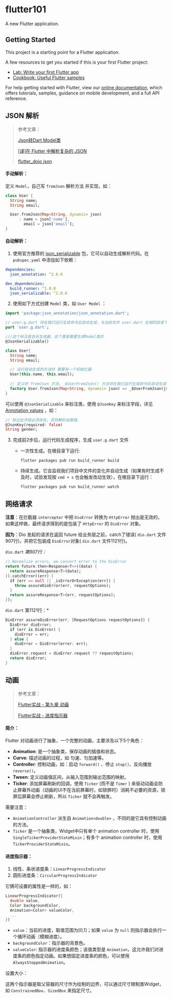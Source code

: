 # flutter101

A new Flutter application.

## Getting Started

This project is a starting point for a Flutter application.

A few resources to get you started if this is your first Flutter project:

- [Lab: Write your first Flutter app](https://flutter.dev/docs/get-started/codelab)
- [Cookbook: Useful Flutter samples](https://flutter.dev/docs/cookbook)

For help getting started with Flutter, view our
[online documentation](https://flutter.dev/docs), which offers tutorials,
samples, guidance on mobile development, and a full API reference.



## JSON 解析

> 参考文章：
>
> [Json转Dart Model类](https://book.flutterchina.club/chapter11/json_model.html)
>
> [[译]在 Flutter 中解析复杂的 JSON](https://juejin.im/post/5b5d782ae51d45191c7e7fb3)
>
> [flutter_dojo json](https://github.com/xuyisheng/flutter_dojo/blob/master/lib/category/backend/json.dart)



#### 手动解析：

定义 `Model`，自己写 `fromJson` 解析方法 并实现，如：

```dart
class User {
  String name;
  String email;

  User.fromJson(Map<String, dynamic> json)
      : name = json['name'],
        email = json['email'];
}
```



#### 自动解析：

1. 使用官方推荐的 [json_serializable](https://pub.dev/packages/json_serializable) 包，它可以自动生成解析代码。在 `pubspec.yaml` 中添加如下依赖：

  ```yaml
  dependencies:
    json_annotation: ^2.0.0
  
  dev_dependencies:
    build_runner: ^1.0.0
    json_serializable: ^2.0.0
  ```

2. 使用如下方式创建 `Model` 类，如  `User Model` ：

  ```dart
  import 'package:json_annotation/json_annotation.dart';
  
  // user.g.dart 将在我们运行生成命令后自动生成，与当前文件 user.dart 在相同目录下。
  part 'user.g.dart';
  
  ///这个标注是告诉生成器，这个类是需要生成Model类的
  @JsonSerializable()
  
  class User{
    String name;
    String email;
  
    // 运行自动生成的方法时 需要有一个初始化器
    User(this.name, this.email);
    
    // 定义好 fromJson 方法，_$UserFromJson() 方法将在我们运行生成命令后自动生成
    factory User.fromJson(Map<String, dynamic> json) => _$UserFromJson(json);
  }
  ```

  可以使用 `@JsonSerializable` 来标注类，使用 `@JsonKey` 来标注字段，详见 [Annotation values](https://pub.dev/packages/json_serializable#annotation-values) ，如：

  ```dart
  // 标记此字段必须存在，否则解析会报错。
  @JsonKey(required: false)
  String gender;
  ```

3. 完成前2步后，运行代码生成程序，生成 `user.g.dart` 文件

   - 一次性生成。在根目录下运行:

     ```shell
     flutter packages pub run build_runner build
     ```

   - 持续生成。它会监视我们项目中文件的变化并自动生成（如果有时生成不及时，试验发现按 `cmd + s` 也会触发改动生效），在根目录下运行：

     ```shell
     flutter packages pub run build_runner watch
     ```





## 网络请求



**注意**：在拦截器 `interceptor` 中把 `DioError` 转换为 `HttpError` 抛出是无效的，如果这样做，最终请求得到的是包装了 `HttpError` 的 `DioError` 对象。

**因为**：Dio 发起的请求在返回 future 给业务层之前，catch了错误( `dio.dart` 文件907行)，并把它包装成 `DioError`对象( `dio.dart` 文件1121行)。

 `dio.dart`  *第907行：*

```dart
// Normalize errors, we convert error to the DioError
return future.then<Response<T>>((data) {
  return assureResponse<T>(data);
}).catchError((err) {
  if (err == null || _isErrorOrException(err)) {
    throw assureDioError(err, requestOptions);
  }
  return assureResponse<T>(err, requestOptions);
});
```

`dio.dart` 第1121行：*

```dart
DioError assureDioError(err, [RequestOptions requestOptions]) {
  DioError dioError;
  if (err is DioError) {
    dioError = err;
  } else {
    dioError = DioError(error: err);
  }
  dioError.request = dioError.request ?? requestOptions;
  return dioError;
}
```





## 动画

> 参考文章：
>
> [Flutter实战 - 第九章 动画](https://book.flutterchina.club/chapter9/intro.html)
>
> [Flutter实战 - 进度指示器](https://book.flutterchina.club/chapter3/progress.html)



#### 简介：

Flutter 对动画进行了抽象，一个完整的动画，主要涉及以下5个角色：

- **Animation**: 是一个抽象类，保存动画的插值和状态。
- **Curve**: 描述动画的过程，如 匀速、匀加速等。
- **Controller**: 控制动画，如：启动 `forward()` 、停止 `stop()`、反向播放 `reverse()`。
- **Tween**: 定义动画值区间，从输入范围到输出范围的映射。
- **Ticker**: 添加屏幕刷新的回调，使用 `Ticker` (而不是 `Timer` ) 来驱动动画会防止屏幕外动画（动画的UI不在当前屏幕时，如锁屏时）消耗不必要的资源，锁屏后屏幕会停止刷新，所以 `Ticker` 就不会再触发。



需要注意：

- `AnimationController` 派生自 `Animation<double>` ，不同的是它具有控制动画的方法。
- `Ticker` 是一个抽象类，Widget中只有单个 animation controller 时，使用 `SingleTickerProviderStateMixin`；有多个 animation controller 时，使用 `TickerProviderStateMixin`。



#### 进度指示器：

1. 线性、条状进度条：`LinearProgressIndicator`
2. 圆形进度条：`CircularProgressIndicator`

它俩可设置的属性是一样的，如：

```dart
LinearProgressIndicator({
  double value,
  Color backgroundColor,
  Animation<Color> valueColor,
  ...
})
```

- `value`：当前的进度，取值范围为[0,1]；如果 `value` 为 `null` 则指示器会执行一个循环动画（模糊进度）。
- `backgroundColor`：指示器的背景色。
- `valueColor`: 指示器的进度条颜色；该值类型是 `Animation`，这允许我们对进度条的颜色指定动画。如果想固定进度条的颜色，可以使用 `AlwaysStoppedAnimation`。

设置大小：

这两个指示器是取父容器的尺寸作为绘制的边界，可以通过尺寸限制类Widget，如 `ConstrainedBox`、`SizedBox` 来指定尺寸。



